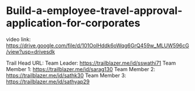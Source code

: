 # Build-a-employee-travel-approval-application-for-corporates

video link:
https://drive.google.com/file/d/101OolHddk6oWqg6GrQ459w_MLUW596cG/view?usp=drivesdk

Trail Head URL:
Team Leader: https://trailblazer.me/id/sswathi71
Team Member 1: https://trailblazer.me/id/sarag130
Team Member 2: https://trailblazer.me/id/sathk30
Team Member 3: https://trailblazer.me/id/sathyap29
